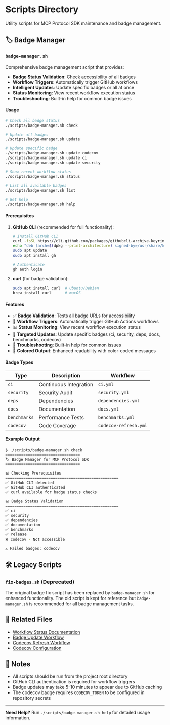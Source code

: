 # Scripts Directory

Utility scripts for MCP Protocol SDK maintenance and badge management.

## 🏷️ Badge Manager

### `badge-manager.sh`

Comprehensive badge management script that provides:

- **Badge Status Validation**: Check accessibility of all badges
- **Workflow Triggers**: Automatically trigger GitHub workflows
- **Intelligent Updates**: Update specific badges or all at once
- **Status Monitoring**: View recent workflow execution status
- **Troubleshooting**: Built-in help for common badge issues

#### Usage

```bash
# Check all badge status
./scripts/badge-manager.sh check

# Update all badges
./scripts/badge-manager.sh update

# Update specific badge
./scripts/badge-manager.sh update codecov
./scripts/badge-manager.sh update ci
./scripts/badge-manager.sh update security

# Show recent workflow status
./scripts/badge-manager.sh status

# List all available badges
./scripts/badge-manager.sh list

# Get help
./scripts/badge-manager.sh help
```

#### Prerequisites

1. **GitHub CLI** (recommended for full functionality):
   ```bash
   # Install GitHub CLI
   curl -fsSL https://cli.github.com/packages/githubcli-archive-keyring.gpg | sudo dd of=/usr/share/keyrings/githubcli-archive-keyring.gpg
   echo "deb [arch=$(dpkg --print-architecture) signed-by=/usr/share/keyrings/githubcli-archive-keyring.gpg] https://cli.github.com/packages stable main" | sudo tee /etc/apt/sources.list.d/github-cli.list > /dev/null
   sudo apt update
   sudo apt install gh
   
   # Authenticate
   gh auth login
   ```

2. **curl** (for badge validation):
   ```bash
   sudo apt install curl  # Ubuntu/Debian
   brew install curl      # macOS
   ```

#### Features

- ✅ **Badge Validation**: Tests all badge URLs for accessibility
- 🚀 **Workflow Triggers**: Automatically trigger GitHub Actions workflows
- 📊 **Status Monitoring**: View recent workflow execution status
- 🎯 **Targeted Updates**: Update specific badges (ci, security, deps, docs, benchmarks, codecov)
- 🔧 **Troubleshooting**: Built-in help for common issues
- 🎨 **Colored Output**: Enhanced readability with color-coded messages

#### Badge Types

| Type | Description | Workflow |
|------|-------------|----------|
| `ci` | Continuous Integration | `ci.yml` |
| `security` | Security Audit | `security.yml` |
| `deps` | Dependencies | `dependencies.yml` |
| `docs` | Documentation | `docs.yml` |
| `benchmarks` | Performance Tests | `benchmarks.yml` |
| `codecov` | Code Coverage | `codecov-refresh.yml` |

#### Example Output

```bash
$ ./scripts/badge-manager.sh check
=================================
🏷️ Badge Manager for MCP Protocol SDK
=================================

📊 Checking Prerequisites
==================================================
✅ GitHub CLI detected
✅ GitHub CLI authenticated
✅ curl available for badge status checks

📊 Badge Status Validation
==================================================
✅ ci
✅ security
✅ dependencies
✅ documentation
✅ benchmarks
✅ release
❌ codecov - Not accessible

⚠️ Failed badges: codecov
```

## 🛠️ Legacy Scripts

### `fix-badges.sh` (Deprecated)

The original badge fix script has been replaced by `badge-manager.sh` for enhanced functionality. The old script is kept for reference but `badge-manager.sh` is recommended for all badge management tasks.

## 🔗 Related Files

- [Workflow Status Documentation](../.github/WORKFLOW_STATUS.md)
- [Badge Update Workflow](../.github/workflows/badge-update.yml)
- [Codecov Refresh Workflow](../.github/workflows/codecov-refresh.yml)
- [Codecov Configuration](../codecov.yml)

## 📝 Notes

- All scripts should be run from the project root directory
- GitHub CLI authentication is required for workflow triggers
- Badge updates may take 5-10 minutes to appear due to GitHub caching
- The codecov badge requires `CODECOV_TOKEN` to be configured in repository secrets

---

**Need Help?** Run `./scripts/badge-manager.sh help` for detailed usage information.
